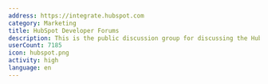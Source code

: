 ```yaml
---
address: https://integrate.hubspot.com
category: Marketing
title: HubSpot Developer Forums
description: This is the public discussion group for discussing the HubSpot APIs
userCount: 7185
icon: hubspot.png
activity: high
language: en
---
```

